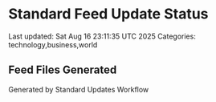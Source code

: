 # Standard Feed Update Status
Last updated: Sat Aug 16 23:11:35 UTC 2025
Categories: technology,business,world

## Feed Files Generated

Generated by Standard Updates Workflow
